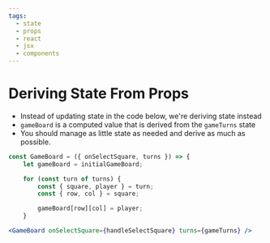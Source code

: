```yaml
---
tags:
  - state
  - props
  - react
  - jsx
  - components
---
```

# Deriving State From Props

* Instead of updating state in the code below, we're deriving state instead
* `gameBoard` is a computed value that is derived from the `gameTurns` state
* You should manage as little state as needed and derive as much as possible.

```jsx
const GameBoard = ({ onSelectSquare, turns }) => {
	let gameBoard = initialGameBoard;

	for (const turn of turns) {
		const { square, player } = turn;
		const { row, col } = square;

		gameBoard[row][col] = player;
	}
```

```jsx
<GameBoard onSelectSquare={handleSelectSquare} turns={gameTurns} />
```